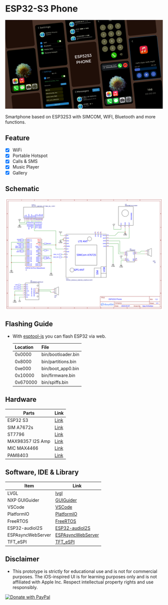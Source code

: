 # ESP32-S3 Phone

![CoverImage](assets/Cover.png)

Smartphone based on ESP32S3 with SIMCOM, WIFI, Bluetooth and more functions.

## Feature

- [x] WiFi
- [x] Portable Hotspot
- [x] Calls & SMS
- [x] Music Player
- [x] Gallery

## Schematic

![schematic](assets/Schematic_ESP32-Smartphone_2024-03-07.svg)

## Flashing Guide

- With [esptool-js](https://espressif.github.io/esptool-js/) you can flash ESP32 via web.

    | Location | File               |
    | -------- | ------------------ |
    | 0x0000   | bin/bootloader.bin |
    | 0x8000   | bin/partitions.bin |
    | 0xe000   | bin/boot_app0.bin  |
    | 0x10000  | bin/firmware.bin   |
    | 0x670000 | bin/spiffs.bin     |

## Hardware

| Parts            | Link                                                                                                                                                                                                                     |
| ---------------- | ------------------------------------------------------------------------------------------------------------------------------------------------------------------------------------------------------------------------ |
| ESP32 S3         | [Link](https://www.waveshare.com/esp32-s3-pico.htm)                                                                                                                                                                      |
| SIM A7672s       | [Link](https://www.ktron.in/product/sim-a7672s-4g-2g-lte-development-board/)                                                                                                                                             |
| ST7796           | [Link](http://www.lcdwiki.com/4.0inch_SPI_Module_ST7796)                                                                                                                                                                 |
| MAX98357 I2S Amp | [Link](https://robokits.co.in/sensors/sound/max98357-i2s-3w-class-d-amplifier-interface-audio-decoder-module-filterless-board-for-raspberry-pi-esp32)                                                                    |
| MIC MAX4466      | [Link](https://www.electronicscomp.com/max4466-electret-microphone-amplifier-with-adjustable-gain-module?gad_source=1&gclid=CjwKCAiA6KWvBhAREiwAFPZM7rXsLr3B9vmp1EQP_N32F7jNI7Y1xVai9YDiItXjsKsoMDOqdUk0DBoCO-IQAvD_BwE) |
| PAM8403          | [Link](https://robu.in/product/pam8403-5v-two-channel-stereo-mini-class-d-3w3w-audio-amplifier/)                                                                                                                         |

## Software, IDE & Library

| Item              | Link                                                                                                      |
| ----------------- | --------------------------------------------------------------------------------------------------------- |
| LVGL              | [lvgl](https://github.com/lvgl/lvgl)                                                                      |
| NXP GUIGuider     | [GUIGuider](https://www.nxp.com/design/design-center/software/development-software/gui-guider:GUI-GUIDER) |
| VSCode            | [VSCode](https://code.visualstudio.com/)                                                                  |
| PlatformIO        | [PlatformIO](https://platformio.org/)                                                                     |
| FreeRTOS          | [FreeRTOS](https://www.freertos.org/index.html)                                                           |
| ESP32-audioI2S    | [ESP32-audioI2S](https://github.com/schreibfaul1/ESP32-audioI2S)                                          |
| ESPAsyncWebServer | [ESPAsyncWebServer](https://github.com/me-no-dev/ESPAsyncWebServer)                                       |
| TFT_eSPI          | [TFT_eSPI](https://github.com/Bodmer/TFT_eSPI)                                                            |

## Disclaimer

- This prototype is strictly for educational use and is not for commercial purposes. The iOS-inspired UI is for learning purposes only and is not affiliated with Apple Inc. Respect intellectual property rights and use responsibly.

[![Donate with PayPal](https://raw.githubusercontent.com/stefan-niedermann/paypal-donate-button/master/paypal-donate-button.png)](https://www.paypal.me/ajay8866)
